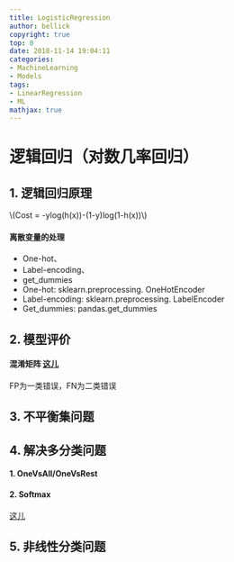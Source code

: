 ```yaml
---
title: LogisticRegression
author: bellick
copyright: true
top: 0
date: 2018-11-14 19:04:11
categories:
- MachineLearning
- Models
tags:
- LinearRegression
- ML
mathjax: true
---
```

# 逻辑回归（对数几率回归）

## 1. 逻辑回归原理
\\(Cost = -ylog(h(x))-(1-y)log(1-h(x))\\)
#### 离散变量的处理
* One-hot、
* Label-encoding、
* get_dummies
* One-hot: sklearn.preprocessing. OneHotEncoder 
* Label-encoding: sklearn.preprocessing. LabelEncoder 
* Get_dummies: pandas.get_dummies

## 2. 模型评价
#### 混淆矩阵 [这儿](../../12/Chapter12-MachineLearningSystemDesign/)
FP为一类错误，FN为二类错误
## 3. 不平衡集问题
## 4. 解决多分类问题
#### 1. OneVsAll/OneVsRest
#### 2. Softmax
[这儿](../../13/Softmax/)

## 5. 非线性分类问题
